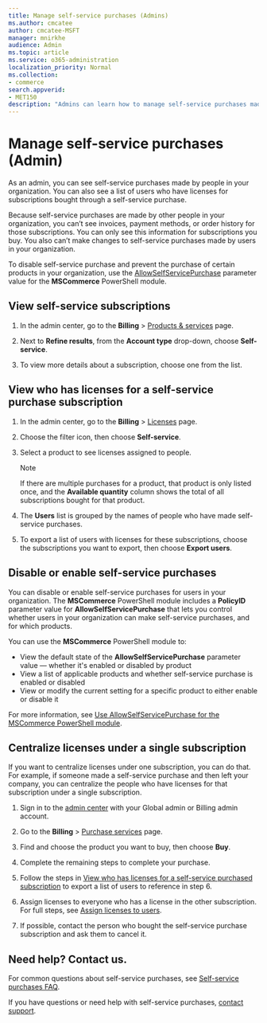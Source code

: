 ```yaml
---
title: Manage self-service purchases (Admins)
ms.author: cmcatee
author: cmcatee-MSFT
manager: mnirkhe
audience: Admin
ms.topic: article
ms.service: o365-administration 
localization_priority: Normal
ms.collection:
- commerce 
search.appverid:
- MET150
description: "Admins can learn how to manage self-service purchases made by users in their organization."
---
```


# Manage self-service purchases (Admin)

As an admin, you can see self-service purchases made by people in your organization. You can also see a list of users who have licenses for subscriptions bought through a self-service purchase.

Because self-service purchases are made by other people in your organization, you can’t see invoices, payment methods, or order history for those subscriptions. You can only see this information for subscriptions you buy. You also can’t make changes to self-service purchases made by users in your organization.

To disable self-service purchase and prevent the purchase of certain products in your organization, use the [AllowSelfServicePurchase](allowselfservicepurchase-powershell.md) parameter value for the **MSCommerce** PowerShell module.

## View self-service subscriptions

1. In the admin center, go to the **Billing** > <a href="https://go.microsoft.com/fwlink/p/?linkid=842054" target="_blank">Products & services</a> page.

2. Next to **Refine results**, from the **Account type** drop-down, choose **Self-service**.

3. To view more details about a subscription, choose one from the list.

## View who has licenses for a self-service purchase subscription

1. In the admin center, go to the **Billing** > <a href="https://go.microsoft.com/fwlink/p/?linkid=842264" target="_blank">Licenses</a> page.

2. Choose the filter icon, then choose **Self-service**.

3. Select a product to see licenses assigned to people.

    > [!NOTE]
    > If there are multiple purchases for a product, that product is only listed once, and the **Available quantity** column shows the total of all subscriptions bought for that product.

4. The **Users** list is grouped by the names of people who have made self-service purchases.

5. To export a list of users with licenses for these subscriptions, choose the subscriptions you want to export, then choose **Export users**.

## Disable or enable self-service purchases

You can disable or enable self-service purchases for users in your organization. The **MSCommerce** PowerShell module includes a **PolicyID** parameter value for **AllowSelfServicePurchase** that lets you control whether users in your organization can make self-service purchases, and for which products.

You can use the **MSCommerce** PowerShell module to:

- View the default state of the **AllowSelfServicePurchase** parameter value &mdash; whether it's enabled or disabled by product
- View a list of applicable products and whether self-service purchase is enabled or disabled
- View or modify the current setting for a specific product to either enable or disable it

For more information, see [Use AllowSelfServicePurchase for the MSCommerce PowerShell module](allowselfservicepurchase-powershell.md).

## Centralize licenses under a single subscription

If you want to centralize licenses under one subscription, you can do that. For example, if someone made a self-service purchase and then left your company, you can centralize the people who have licenses for that subscription under a single subscription.

1. Sign in to the <a href="https://go.microsoft.com/fwlink/p/?linkid=2024339" target="_blank">admin center</a> with your Global admin or Billing admin account.

2. Go to the **Billing** > <a href="https://go.microsoft.com/fwlink/p/?linkid=868433" target="_blank">Purchase services</a> page.

3. Find and choose the product you want to buy, then choose **Buy**.

4. Complete the remaining steps to complete your purchase.

5. Follow the steps in [View who has licenses for a self-service purchased subscription](#view-who-has-licenses-for-a-self-service-purchase-subscription) to export a list of users to reference in step 6.

6. Assign licenses to everyone who has a license in the other subscription. For full steps, see [Assign licenses to users](https://docs.microsoft.com/en-us/office365/admin/subscriptions-and-billing/assign-licenses-to-users).

7. If possible, contact the person who bought the self-service purchase subscription and ask them to cancel it.

## Need help? Contact us.

For common questions about self-service purchases, see [Self-service purchases FAQ](self-service-purchase-faq.md).

If you have questions or need help with self-service purchases, [contact support](https://docs.microsoft.com/office365/admin/contact-support-for-business-products).